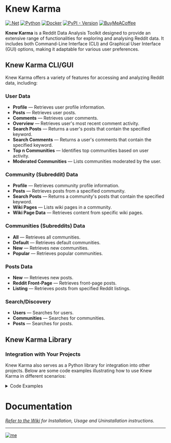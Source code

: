 # Knew Karma

[![.Net](https://img.shields.io/badge/Visual%20Basic%20.NET-5C2D91?style=flat&logo=.net&logoColor=white)](https://github.com/search?q=repo%3Abellingcat%2Fknewkarma++language%3A%22Visual+Basic+.NET%22&type=code) [![Python](https://img.shields.io/badge/Python-3670A0?style=flat&logo=python&logoColor=ffdd54)](https://github.com/search?q=repo%3Abellingcat%2Fknewkarma++language%3APython&type=code) [![Docker](https://img.shields.io/badge/Docker-%230db7ed.svg?style=flat&logo=docker&logoColor=white)](https://github.com/search?q=repo%3Abellingcat%2Fknewkarma++language%3ADockerfile&type=code) [![PyPI - Version](https://img.shields.io/pypi/v/knewkarma?style=flat&logo=pypi&logoColor=ffdd54&label=PyPI&labelColor=3670A0&color=3670A0)](https://pypi.org/project/knewkarma) [![BuyMeACoffee](https://img.shields.io/badge/Buy%20Me%20a%20Coffee-ffdd00?style=flat&logo=buy-me-a-coffee&logoColor=black)](https://buymeacoffee.com/_rly0nheart)

**Knew Karma** is a Reddit Data Analysis Toolkit designed to provide an extensive range of functionalities for exploring
and analysing Reddit data. It includes both Command-Line Interface (CLI) and Graphical User Interface (GUI) options,
making it adaptable for various user preferences.

## Knew Karma CLI/GUI

Knew Karma offers a variety of features for accessing and analyzing Reddit data, including:

### User Data

- **Profile** — Retrieves user profile information.
- **Posts** — Retrieves user posts.
- **Comments** — Retrieves user comments.
- **Overview** — Retrieves user's most recent comment activity.
- **Search Posts** — Returns a user's posts that contain the specified keyword.
- **Search Comments** — Returns a user's comments that contain the specified keyword.
- **Top n Communities** — Identifies top communities based on user activity.
- **Moderated Communities** — Lists communities moderated by the user.

### Community (Subreddit) Data

- **Profile** — Retrieves community profile information.
- **Posts** — Retrieves posts from a specified community.
- **Search Posts** — Returns a community's posts that contain the specified keyword.
- **Wiki Pages** — Lists wiki pages in a community.
- **Wiki Page Data** — Retrieves content from specific wiki pages.

### Communities (Subreddits) Data

- **All** — Retrieves all communities.
- **Default** — Retrieves default communities.
- **New** — Retrieves new communities.
- **Popular** — Retrieves popular communities.

### Posts Data

- **New** — Retrieves new posts.
- **Reddit Front-Page** — Retrieves front-page posts.
- **Listing** — Retrieves posts from specified Reddit listings.

### Search/Discovery

- **Users** — Searches for users.
- **Communities** — Searches for communities.
- **Posts** — Searches for posts.

## Knew Karma Library

### Integration with Your Projects

Knew Karma also serves as a Python library for integration into other projects. Below are some code examples
illustrating how to use Knew Karma in different scenarios:

<details>
    <summary>Code Examples</summary>

### User Data

```python
import asyncio
import aiohttp
from knewkarma import RedditUser

user = RedditUser(username="TheRealKSi")


# Get user's profile
async def async_profile():
    async with aiohttp.ClientSession() as session:
        profile = await user.profile(session=session)
        print(profile)


# Get user's posts
async def async_posts(limit):
    async with aiohttp.ClientSession() as session:
        # timeframes: ["hour", "day", "month", "year"]. Leave parameter unspecified to get from all timeframes.
        # sorting: ["controversial", "new", "top", "best", "hot", "rising"]. Leave parameter unspecified to get from all sort criteria.
        posts = await user.posts(limit=limit, session=session)
        print(posts)


# Get user's comments
async def async_comments(limit):
    async with aiohttp.ClientSession() as session:
        # timeframes: ["hour", "day", "month", "year"]. Leave parameter unspecified to get from all timeframes.
        # sorting: ["controversial", "new", "top", "best", "hot", "rising"]. Leave parameter unspecified to get from all sort criteria.
        comments = await user.comments(limit=limit, session=session)
        print(comments)


# Get user's most recent comment activity
async def async_overview(limit):
    async with aiohttp.ClientSession() as session:
        comments = await user.overview(limit=limit, session=session)
        print(comments)


# Get posts that contain the specified keyword
async def async_search_posts(keyword, limit):
    async with aiohttp.ClientSession() as session:
        found_posts = await user.search_posts(keyword=keyword, limit=limit, session=session)
        print(found_posts)


# Get comments that contain the specified keyword
async def async_search_comments(keyword, limit):
    async with aiohttp.ClientSession() as session:
        found_comments = await user.search_comments(keyword=keyword, limit=limit, session=session)
        print(found_comments)


# Get user's top n communities based on n post frequency
async def async_top_communities(top_n, limit):
    async with aiohttp.ClientSession() as session:
        top_communities = await user.top_communities(top_n=top_n, limit=limit, session=session)
        print(top_communities)


# Get communities moderated by user       
async def async_moderated_communities():
    async with aiohttp.ClientSession() as session:
        moderated_communities = await user.moderated_communities(session=session)
        print(moderated_communities)


asyncio.run(async_profile())
asyncio.run(async_posts(limit=5))
asyncio.run(async_comments(limit=100))
asyncio.run(async_overview(limit=50))
asyncio.run(async_search_posts(keyword="game", limit=100))
asyncio.run(async_search_comments(keyword="lol", limit=100))
asyncio.run(async_top_communities(top_n=10, limit=100))
asyncio.run(async_moderated_communities())
```

### Community (Subreddit) Data

````python
import asyncio
import aiohttp
from knewkarma import RedditCommunity

# Initialize RedditSub with the specified community
community = RedditCommunity(community="MachineLearning")


# Get a community's profile
async def async_profile():
    async with aiohttp.ClientSession() as session:
        profile = await community.profile(session=session)
        print(profile)


# Get a community's posts
async def async_posts(limit):
    async with aiohttp.ClientSession() as session:
        # timeframes: ["hour", "day", "month", "year"]. Leave parameter unspecified to get from all timeframes.
        # sorting: ["controversial", "new", "top", "best", "hot", "rising"]. Leave parameter unspecified to get from all sort criteria.
        posts = await community.posts(limit=limit, session=session)
        print(posts)


# Get posts that contain the specified keyword
async def async_search(keyword, limit):
    async with aiohttp.ClientSession() as session:
        found_posts = await community.search(keyword=keyword, limit=limit, session=session)
        print(found_posts)


# Get a community's wiki pages
async def async_wiki_pages():
    async with aiohttp.ClientSession() as session:
        wiki_pages = await community.wiki_pages(session=session)
        print(wiki_pages)


# Get a community's specified wiki page
async def async_wiki_page(page):
    async with aiohttp.ClientSession() as session:
        wiki_page = await community.wiki_page(page=page, session=session)
        print(wiki_page)


asyncio.run(async_profile())
asyncio.run(async_posts(limit=200))
asyncio.run(async_search(keyword="artificial intelligence", limit=100))
asyncio.run(async_wiki_pages())
asyncio.run(async_wiki_page(page="config/description"))
````

### Communities (Subreddits) Data

````python
import asyncio
import aiohttp
from knewkarma import RedditCommunities

# Initialize RedditSub with the specified community
communities = RedditCommunities()


# Get all communities
async def async_all(limit):
    async with aiohttp.ClientSession() as session:
        all_communities = await communities.all(limit=limit, session=session)
        print(all_communities)


# Get default communities
async def async_default(limit):
    async with aiohttp.ClientSession() as session:
        default_communities = await communities.default(limit=limit, session=session)
        print(default_communities)


# Get new communities
async def async_new(limit):
    async with aiohttp.ClientSession() as session:
        new_communities = await communities.new(limit=limit, session=session)
        print(new_communities)


# Get popular communities
async def async_popular(limit):
    async with aiohttp.ClientSession() as session:
        popular_communities = await communities.default(limit=limit, session=session)
        print(popular_communities)


asyncio.run(async_all(limit=500))
asyncio.run(async_default(limit=200))
asyncio.run(async_new(limit=100))
asyncio.run(async_popular(limit=150))
````

### Posts Data

```python
import asyncio
import aiohttp
from knewkarma import RedditPosts

# Initialize RedditPosts
posts = RedditPosts()


# Get new posts
async def async_new(limit):
    async with aiohttp.ClientSession() as session:
        new_posts = await posts.new(limit=limit, session=session)
        print(new_posts)


# Get posts from the front-page
async def async_front_page(limit, sort, timeframe):
    async with aiohttp.ClientSession() as session:
        front_page_posts = await posts.front_page(limit=limit, sort=sort, timeframe=timeframe, session=session)
        print(front_page_posts)


# Get posts from a specified listing
async def async_listing(listing, limit, timeframe):
    async with aiohttp.ClientSession() as session:
        listing_posts = await posts.listing(listings_name=listing, limit=limit, timeframe=timeframe,
                                            session=session)
        print(listing_posts)


asyncio.run(async_new(limit=100))

# timeframes: ["hour", "day", "month", "year"]. Leave parameter unspecified to get from all timeframes.
# sorting: ["controversial", "new", "top", "best", "hot", "rising"]. Leave parameter unspecified to get from all sort criteria.
asyncio.run(async_front_page(limit=150, sort="top", timeframe="hour"))
asyncio.run(async_listing(listing="best", limit=200, timeframe="month"))
```

### Search/Discovery

```python
import asyncio
import aiohttp
from knewkarma import RedditSearch

search = RedditSearch()


# Search users
async def async_search_users(query, limit):
    async with aiohttp.ClientSession() as session:
        users = await search.users(query=query, limit=limit, session=session)
        print(users)


# Search communities (subreddits)
async def async_search_communities(query, limit):
    async with aiohttp.ClientSession() as session:
        communities = await search.communities(query=query, limit=limit, session=session)
        print(communities)


# Search posts
async def async_search_posts(query, limit):
    async with aiohttp.ClientSession() as session:
        # timeframes: ["hour", "day", "month", "year"]. Leave parameter unspecified to get from all timeframes.
        # sorting: ["controversial", "new", "top", "best", "hot", "rising"]. Leave parameter unspecified to get from all sort criteria.
        posts = await search.posts(query=query, limit=limit, session=session)
        print(posts)


asyncio.run(async_search_users(query="john", limit=150))
asyncio.run(async_search_communities(query="ask", limit=200))
asyncio.run(async_search_posts(query="cooking", limit=250))
```

</details>

# Documentation

*[Refer to the Wiki](https://github.com/bellingcat/knewkarma/wiki) for Installation, Usage and Uninstallation
instructions.*
***
[![me](https://github.com/bellingcat/knewkarma/assets/74001397/efd19c7e-9840-4969-b33c-04087e73e4da)](https://rly0nheart.github.io)

